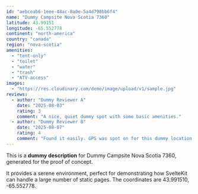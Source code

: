 ```yaml
---
id: "aebceab6-1eee-48ac-8a0e-5a4d798bb6f4"
name: "Dummy Campsite Nova Scotia 7360"
latitude: 43.99151
longitude: -65.552778
continent: "north-america"
country: "canada"
region: "nova-scotia"
amenities:
  - "tent-only"
  - "toilet"
  - "water"
  - "trash"
  - "ATV-access"
images:
  - "https://res.cloudinary.com/demo/image/upload/v1/sample.jpg"
reviews:
  - author: "Dummy Reviewer A"
    date: "2025-08-03"
    rating: 3
    comment: "A nice, quiet dummy spot with some basic amenities."
  - author: "Dummy Reviewer B"
    date: "2025-08-07"
    rating: 4
    comment: "Found it easily. GPS was spot on for this dummy location."
---
```


This is a **dummy description** for Dummy Campsite Nova Scotia 7360, generated for the proof of concept.

It provides a serene environment, perfect for demonstrating how SvelteKit can handle a large number of static pages. The coordinates are 43.991510, -65.552778.
